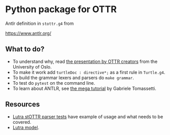# Python package for OTTR

Antlr definition in `stottr.g4` from 

https://www.antlr.org/

## What to do?

* To understand why, read [the presentation by OTTR creators](https://www.uio.no/studier/emner/matnat/ifi/IN3060/v19/undervisningsmateriale/ottr-part1.pdf) from the University of Oslo.
* To make it work add `turtleDoc : directive*;` as a first rule in `Turtle.g4`.
* To build the grammar lexers and parsers do `make grammar`.
* To test do `pytest` on the command line.
* To learn about ANTLR, see [the mega tutorial](https://tomassetti.me/antlr-mega-tutorial) by Gabriele Tomassetti.

## Resources

* [Lutra stOTTR parser tests](https://github.com/rtto/lutra-mirror/blob/develop/lutra-stottr/src/test/java/xyz/ottr/lutra/stottr/parser/ParserTest.java) have example of usage and what needs to be covered. 
* [Lutra model](https://github.com/rtto/lutra-mirror/tree/develop/lutra-core/src/main/java/xyz/ottr/lutra/model). 